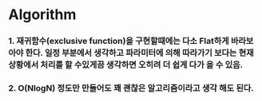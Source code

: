  # Algorithm 



### 1. 재귀함수(exclusive function)을 구현할때에는 다소 Flat하게 바라보아야 한다. 일정 부분에서 생각하고 파라미터에 의해 따라가기 보다는 현재 상황에서 처리를 할 수있게끔 생각하면 오히려 더 쉽게 다가 올 수 있음.

### 2. O(NlogN) 정도만 만들어도 꽤 괜찮은 알고리즘이라고 생각 해도 된다.